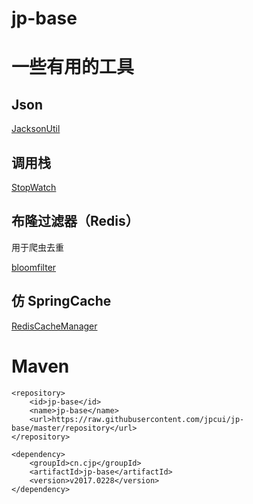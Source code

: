jp-base
========

# 一些有用的工具

## Json

[JacksonUtil](https://github.com/JPCui/jp-base/blob/master/src/main/java/cn/cjp/utils/JacksonUtil.java)

## 调用栈

[StopWatch](https://github.com/JPCui/jp-base/tree/master/src/main/java/cn/cjp/stopWatch)

## 布隆过滤器（Redis）

用于爬虫去重

[bloomfilter](https://github.com/JPCui/jp-base/tree/master/src/main/java/cn/cjp/algorithm/bloomfilter)

## 仿 SpringCache

[RedisCacheManager](https://github.com/JPCui/jp-base/tree/master/src/main/java/cn/cjp/cache)

# Maven

```
<repository>
	<id>jp-base</id>
	<name>jp-base</name>
	<url>https://raw.githubusercontent.com/jpcui/jp-base/master/repository</url>
</repository>
```
```
<dependency>
	<groupId>cn.cjp</groupId>
	<artifactId>jp-base</artifactId>
	<version>v2017.0228</version>
</dependency>
```

